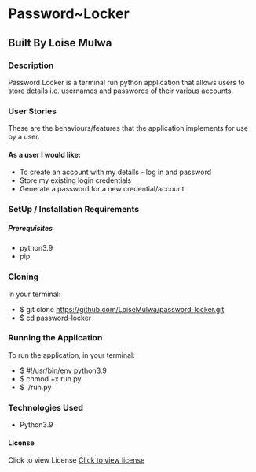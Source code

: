 # Password~Locker
## Built By Loise Mulwa
### Description
Password Locker is a terminal run python application that allows users to store details i.e. usernames and passwords of their various accounts.

### User Stories
These are the behaviours/features that the application implements for use by a user.

#### As a user I would like:

* To create an account with my details - log in and password
* Store my existing login credentials
* Generate a password for a new credential/account

### SetUp / Installation Requirements
##### Prerequisites
* python3.9
* pip

### Cloning
In your terminal:

 * $ git clone https://github.com/LoiseMulwa/password-locker.git
 * $ cd password-locker
### Running the Application
To run the application, in your terminal:
 * $ #!/usr/bin/env python3.9
 * $ chmod +x run.py
 * $ ./run.py

### Technologies Used
* Python3.9
#### License
Click to view License [Click to view license](LICENSE)
